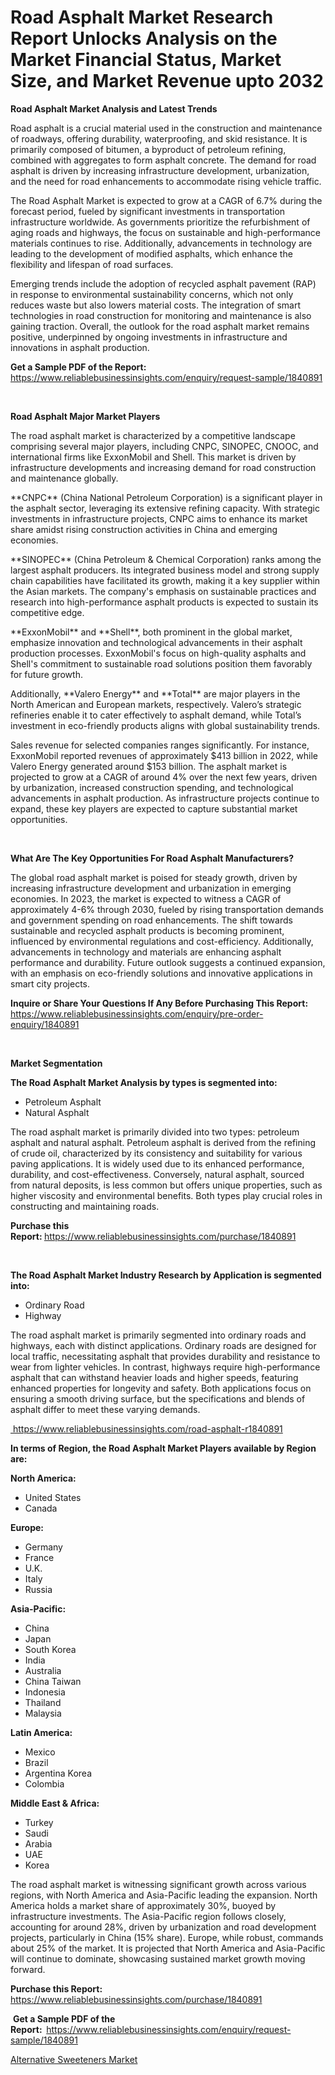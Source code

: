 <p><h1>Road Asphalt Market Research Report Unlocks Analysis on the Market Financial Status, Market Size, and Market Revenue upto 2032</h1></p><p><strong>Road Asphalt Market Analysis and Latest Trends</strong></p>
<p><p>Road asphalt is a crucial material used in the construction and maintenance of roadways, offering durability, waterproofing, and skid resistance. It is primarily composed of bitumen, a byproduct of petroleum refining, combined with aggregates to form asphalt concrete. The demand for road asphalt is driven by increasing infrastructure development, urbanization, and the need for road enhancements to accommodate rising vehicle traffic.</p><p>The Road Asphalt Market is expected to grow at a CAGR of 6.7% during the forecast period, fueled by significant investments in transportation infrastructure worldwide. As governments prioritize the refurbishment of aging roads and highways, the focus on sustainable and high-performance materials continues to rise. Additionally, advancements in technology are leading to the development of modified asphalts, which enhance the flexibility and lifespan of road surfaces.</p><p>Emerging trends include the adoption of recycled asphalt pavement (RAP) in response to environmental sustainability concerns, which not only reduces waste but also lowers material costs. The integration of smart technologies in road construction for monitoring and maintenance is also gaining traction. Overall, the outlook for the road asphalt market remains positive, underpinned by ongoing investments in infrastructure and innovations in asphalt production.</p></p>
<p><strong>Get a Sample PDF of the Report:&nbsp;</strong> <a href="https://www.reliablebusinessinsights.com/enquiry/request-sample/1840891?utm_campaign=3116&utm_medium=2&utm_source=Github&utm_content=ia&utm_term=01042025&utm_id=road-asphalt">https://www.reliablebusinessinsights.com/enquiry/request-sample/1840891</a></p>
<p>&nbsp;</p>
<p><strong>Road Asphalt Major Market Players</strong></p>
<p><p>The road asphalt market is characterized by a competitive landscape comprising several major players, including CNPC, SINOPEC, CNOOC, and international firms like ExxonMobil and Shell. This market is driven by infrastructure developments and increasing demand for road construction and maintenance globally.</p><p>**CNPC** (China National Petroleum Corporation) is a significant player in the asphalt sector, leveraging its extensive refining capacity. With strategic investments in infrastructure projects, CNPC aims to enhance its market share amidst rising construction activities in China and emerging economies.</p><p>**SINOPEC** (China Petroleum & Chemical Corporation) ranks among the largest asphalt producers. Its integrated business model and strong supply chain capabilities have facilitated its growth, making it a key supplier within the Asian markets. The company's emphasis on sustainable practices and research into high-performance asphalt products is expected to sustain its competitive edge.</p><p>**ExxonMobil** and **Shell**, both prominent in the global market, emphasize innovation and technological advancements in their asphalt production processes. ExxonMobil's focus on high-quality asphalts and Shell's commitment to sustainable road solutions position them favorably for future growth. </p><p>Additionally, **Valero Energy** and **Total** are major players in the North American and European markets, respectively. Valero’s strategic refineries enable it to cater effectively to asphalt demand, while Total’s investment in eco-friendly products aligns with global sustainability trends.</p><p>Sales revenue for selected companies ranges significantly. For instance, ExxonMobil reported revenues of approximately $413 billion in 2022, while Valero Energy generated around $153 billion. The asphalt market is projected to grow at a CAGR of around 4% over the next few years, driven by urbanization, increased construction spending, and technological advancements in asphalt production. As infrastructure projects continue to expand, these key players are expected to capture substantial market opportunities.</p></p>
<p>&nbsp;</p>
<p><strong>What Are The Key Opportunities For Road Asphalt Manufacturers?</strong></p>
<p><p>The global road asphalt market is poised for steady growth, driven by increasing infrastructure development and urbanization in emerging economies. In 2023, the market is expected to witness a CAGR of approximately 4-6% through 2030, fueled by rising transportation demands and government spending on road enhancements. The shift towards sustainable and recycled asphalt products is becoming prominent, influenced by environmental regulations and cost-efficiency. Additionally, advancements in technology and materials are enhancing asphalt performance and durability. Future outlook suggests a continued expansion, with an emphasis on eco-friendly solutions and innovative applications in smart city projects.</p></p>
<p><strong>Inquire or Share Your Questions If Any Before Purchasing This Report:</strong> <a href="https://www.reliablebusinessinsights.com/enquiry/pre-order-enquiry/1840891?utm_campaign=3116&utm_medium=2&utm_source=Github&utm_content=ia&utm_term=01042025&utm_id=road-asphalt">https://www.reliablebusinessinsights.com/enquiry/pre-order-enquiry/1840891</a></p>
<p>&nbsp;</p>
<p><strong>Market Segmentation</strong></p>
<p><strong>The Road Asphalt Market Analysis by types is segmented into:</strong></p>
<p><ul><li>Petroleum Asphalt</li><li>Natural Asphalt</li></ul></p>
<p><p>The road asphalt market is primarily divided into two types: petroleum asphalt and natural asphalt. Petroleum asphalt is derived from the refining of crude oil, characterized by its consistency and suitability for various paving applications. It is widely used due to its enhanced performance, durability, and cost-effectiveness. Conversely, natural asphalt, sourced from natural deposits, is less common but offers unique properties, such as higher viscosity and environmental benefits. Both types play crucial roles in constructing and maintaining roads.</p></p>
<p><strong>Purchase this Report:&nbsp;</strong><a href="https://www.reliablebusinessinsights.com/purchase/1840891?utm_campaign=3116&utm_medium=2&utm_source=Github&utm_content=ia&utm_term=01042025&utm_id=road-asphalt">https://www.reliablebusinessinsights.com/purchase/1840891</a></p>
<p>&nbsp;</p>
<p><strong>The Road Asphalt Market Industry Research by Application is segmented into:</strong></p>
<p><ul><li>Ordinary Road</li><li>Highway</li></ul></p>
<p><p>The road asphalt market is primarily segmented into ordinary roads and highways, each with distinct applications. Ordinary roads are designed for local traffic, necessitating asphalt that provides durability and resistance to wear from lighter vehicles. In contrast, highways require high-performance asphalt that can withstand heavier loads and higher speeds, featuring enhanced properties for longevity and safety. Both applications focus on ensuring a smooth driving surface, but the specifications and blends of asphalt differ to meet these varying demands.</p></p>
<p><a href="https://www.reliablebusinessinsights.com/road-asphalt-r1840891?utm_campaign=3116&utm_medium=2&utm_source=Github&utm_content=ia&utm_term=01042025&utm_id=road-asphalt">&nbsp;https://www.reliablebusinessinsights.com/road-asphalt-r1840891</a></p>
<p><strong>In terms of Region, the Road Asphalt Market Players available by Region are:</strong></p>
<p>
    <p> <strong> North America: </strong>
        <ul>
            <li>United States</li>
            <li>Canada</li>
        </ul>
        </p> 
    <p> <strong> Europe: </strong>
        <ul>
            <li>Germany</li>
            <li>France</li>
            <li>U.K.</li>
            <li>Italy</li>
            <li>Russia</li>
        </ul>
        </p> 
    <p> <strong> Asia-Pacific: </strong>
        <ul>
            <li>China</li>
            <li>Japan</li>
            <li>South Korea</li>
            <li>India</li>
            <li>Australia</li>
            <li>China Taiwan</li>
            <li>Indonesia</li>
            <li>Thailand</li>
            <li>Malaysia</li>
        </ul>
        </p> 
    <p> <strong> Latin America: </strong>
        <ul>
            <li>Mexico</li>
            <li>Brazil</li>
            <li>Argentina Korea</li>
            <li>Colombia</li>
        </ul>
        </p> 
    <p> <strong> Middle East & Africa: </strong>
        <ul>
            <li>Turkey</li>
            <li>Saudi</li>
            <li>Arabia</li>
            <li>UAE</li>
            <li>Korea</li>
        </ul>
    </p>
    </p>
<p><p>The road asphalt market is witnessing significant growth across various regions, with North America and Asia-Pacific leading the expansion. North America holds a market share of approximately 30%, buoyed by infrastructure investments. The Asia-Pacific region follows closely, accounting for around 28%, driven by urbanization and road development projects, particularly in China (15% share). Europe, while robust, commands about 25% of the market. It is projected that North America and Asia-Pacific will continue to dominate, showcasing sustained market growth moving forward.</p></p>
<p><strong>Purchase this Report: </strong><a href="https://www.reliablebusinessinsights.com/purchase/1840891?utm_campaign=3116&utm_medium=2&utm_source=Github&utm_content=ia&utm_term=01042025&utm_id=road-asphalt">https://www.reliablebusinessinsights.com/purchase/1840891</a></p>
<p>&nbsp;<strong>Get a Sample PDF of the Report:&nbsp;&nbsp;</strong><a href="https://www.reliablebusinessinsights.com/enquiry/request-sample/1840891?utm_campaign=3116&utm_medium=2&utm_source=Github&utm_content=ia&utm_term=01042025&utm_id=road-asphalt">https://www.reliablebusinessinsights.com/enquiry/request-sample/1840891</a></p>
<p><strong></strong></p>
<p><p><a href="https://github.com/ziwersekos/Market-Research-Report-List-1/blob/main/alternative-sweeteners-market.md?utm_campaign=3116&utm_medium=2&utm_source=Github&utm_content=ia&utm_term=01042025&utm_id=road-asphalt">Alternative Sweeteners Market</a></p></p>
